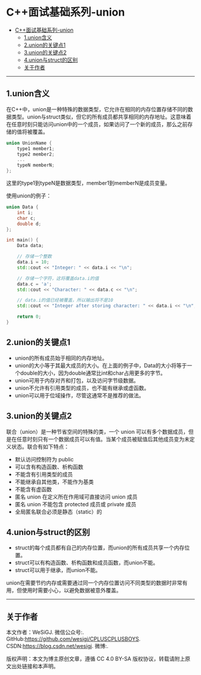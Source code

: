 # C++面试基础系列-union

- [C++面试基础系列-union](#c面试基础系列-union)
  - [1.union含义](#1union含义)
  - [2.union的关键点1](#2union的关键点1)
  - [3.union的关键点2](#3union的关键点2)
  - [4.union与struct的区别](#4union与struct的区别)
  - [关于作者](#关于作者)

---

## 1.union含义

在C++中，union是一种特殊的数据类型，它允许在相同的内存位置存储不同的数据类型。union与struct类似，但它的所有成员都共享相同的内存地址。这意味着在任意时刻只能访问union中的一个成员，如果访问了一个新的成员，那么之前存储的值将被覆盖。

```cpp
union UnionName {
    type1 member1;
    type2 member2;
    ...
    typeN memberN;
};
```

这里的type1到typeN是数据类型，member1到memberN是成员变量。

使用union的例子：

```cpp
union Data {
    int i;
    char c;
    double d;
};

int main() {
    Data data;

    // 存储一个整数
    data.i = 10;
    std::cout << "Integer: " << data.i << "\n";

    // 存储一个字符，这将覆盖data.i的值
    data.c = 'a';
    std::cout << "Character: " << data.c << "\n";

    // data.i的值已经被覆盖，所以输出将不是10
    std::cout << "Integer after storing character: " << data.i << "\n";

    return 0;
}
```

## 2.union的关键点1

- union的所有成员始于相同的内存地址。
- union的大小等于其最大成员的大小。在上面的例子中，Data的大小将等于一个double的大小，因为double通常比int和char占用更多的字节。
- union可用于内存对齐和打包，以及访问字节级数据。
- union不允许有引用类型的成员，也不能有继承或虚函数。
- union可以用于位域操作，尽管这通常不是推荐的做法。

## 3.union的关键点2

联合（union）是一种节省空间的特殊的类，一个 union 可以有多个数据成员，但是在任意时刻只有一个数据成员可以有值。当某个成员被赋值后其他成员变为未定义状态。联合有如下特点：

- 默认访问控制符为 public
- 可以含有构造函数、析构函数
- 不能含有引用类型的成员
- 不能继承自其他类，不能作为基类
- 不能含有虚函数
- 匿名 union 在定义所在作用域可直接访问 union 成员
- 匿名 union 不能包含 protected 成员或 private 成员
- 全局匿名联合必须是静态（static）的

## 4.union与struct的区别

- struct的每个成员都有自己的内存位置，而union的所有成员共享一个内存位置。
- struct可以有构造函数、析构函数和成员函数，而union不能。
- struct可以用于继承，而union不能。

union在需要节约内存或需要通过同一个内存位置访问不同类型的数据时非常有用，但使用时需要小心，以避免数据被意外覆盖。

---

## 关于作者

本文作者：WeSiGJ.
微信公众号:.
GitHub:<https://github.com/wesigj/CPLUSCPLUSBOYS>.
CSDN:<https://blog.csdn.net/wesigj>.
微博:.

版权声明：本文为博主原创文章，遵循 CC 4.0 BY-SA 版权协议，转载请附上原文出处链接和本声明。
